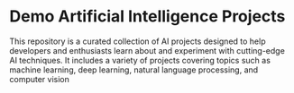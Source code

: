 # Demo Artificial Intelligence Projects 

This repository is a curated collection of AI projects designed to help developers and enthusiasts learn about and experiment with cutting-edge AI techniques. It includes a variety of projects covering topics such as machine learning, deep learning, natural language processing, and computer vision

